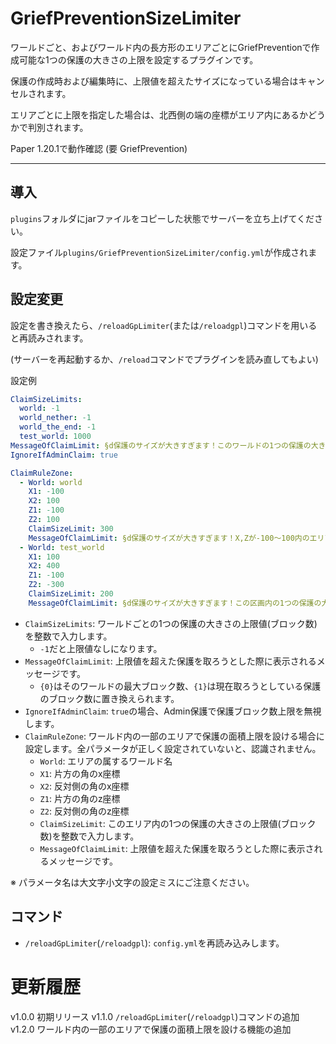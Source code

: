 # GriefPreventionSizeLimiter
ワールドごと、およびワールド内の長方形のエリアごとにGriefPreventionで作成可能な1つの保護の大きさの上限を設定するプラグインです。

保護の作成時および編集時に、上限値を超えたサイズになっている場合はキャンセルされます。

エリアごとに上限を指定した場合は、北西側の端の座標がエリア内にあるかどうかで判別されます。

Paper 1.20.1で動作確認 (要 GriefPrevention)

---

## 導入
`plugins`フォルダにjarファイルをコピーした状態でサーバーを立ち上げてください。

設定ファイル`plugins/GriefPreventionSizeLimiter/config.yml`が作成されます。

## 設定変更

設定を書き換えたら、`/reloadGpLimiter`(または`/reloadgpl`)コマンドを用いると再読みされます。

(サーバーを再起動するか、`/reload`コマンドでプラグインを読み直してもよい)

設定例
```yaml
ClaimSizeLimits:
  world: -1
  world_nether: -1
  world_the_end: -1
  test_world: 1000
MessageOfClaimLimit: §d保護のサイズが大きすぎます！このワールドの1つの保護の大きさは最大{0}ブロックです。この保護の大きさ={1}ブロック
IgnoreIfAdminClaim: true

ClaimRuleZone:
  - World: world
    X1: -100
    X2: 100
    Z1: -100
    Z2: 100
    ClaimSizeLimit: 300
    MessageOfClaimLimit: §d保護のサイズが大きすぎます！X,Zが-100～100内のエリアの1つの保護の大きさは最大{0}ブロックです。この保護の大きさ={1}ブロック
  - World: test_world
    X1: 100
    X2: 400
    Z1: -100
    Z2: -300
    ClaimSizeLimit: 200
    MessageOfClaimLimit: §d保護のサイズが大きすぎます！この区画内の1つの保護の大きさは最大{0}ブロックです。この保護の大きさ={1}ブロック
```
+ `ClaimSizeLimits`: ワールドごとの1つの保護の大きさの上限値(ブロック数)を整数で入力します。
    + `-1`だと上限値なしになります。
+ `MessageOfClaimLimit`: 上限値を超えた保護を取ろうとした際に表示されるメッセージです。
  + `{0}`はそのワールドの最大ブロック数、`{1}`は現在取ろうとしている保護のブロック数に置き換えられます。
+ `IgnoreIfAdminClaim`: `true`の場合、Admin保護で保護ブロック数上限を無視します。
+ `ClaimRuleZone`: ワールド内の一部のエリアで保護の面積上限を設ける場合に設定します。全パラメータが正しく設定されていないと、認識されません。
  + `World`: エリアの属するワールド名
  + `X1`: 片方の角のx座標
  + `X2`: 反対側の角のx座標
  + `Z1`: 片方の角のz座標
  + `Z2`: 反対側の角のz座標
  + `ClaimSizeLimit`: このエリア内の1つの保護の大きさの上限値(ブロック数)を整数で入力します。
  + `MessageOfClaimLimit`: 上限値を超えた保護を取ろうとした際に表示されるメッセージです。

※ パラメータ名は大文字小文字の設定ミスにご注意ください。

## コマンド
+ `/reloadGpLimiter`(`/reloadgpl`): `config.yml`を再読み込みします。 

# 更新履歴
v1.0.0 初期リリース
v1.1.0 `/reloadGpLimiter`(`/reloadgpl`)コマンドの追加
v1.2.0 ワールド内の一部のエリアで保護の面積上限を設ける機能の追加
